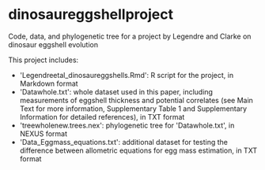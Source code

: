 # dinosaureggshellproject
Code, data, and phylogenetic tree for a project by Legendre and Clarke on dinosaur eggshell evolution

This project includes:
- 'Legendreetal_dinosaureggshells.Rmd': R script for the project, in Markdown format
- 'Datawhole.txt': whole dataset used in this paper, including measurements of eggshell thickness and potential correlates (see Main Text for more information, Supplementary Table 1 and Supplementary Information for detailed references), in TXT format
- 'treewholenew.trees.nex': phylogenetic tree for 'Datawhole.txt', in NEXUS format
- 'Data_Eggmass_equations.txt': additional dataset for testing the difference between allometric equations for egg mass estimation, in TXT format
